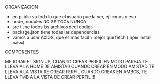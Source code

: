ORGANIZACION
- en public va todo lo que el usuario pueda ver, ej iconos y eso
- node_modules NO SE TOCA NUNCA
- src tiene todos los archivos dedl codigo 
- package.json tiene todas las dependencias
- vamos a usar AXIOS, que es mas facil y mejor que fetch ( npm install axios)

COMPONENTES 




MEJORAR EL SIGN UP, CUANDO CREAS PERFIL EN MODO PAREJA TE LLEVA A LA HOME DE AMISTAD
CUANDO CREAR EN MODO AMISTAD TE LLEVA A LA VISTA DE CREAR PERFIL
CUANDO CREAS EN AMBOS, TE LLEVA TMB A LA VISTA DE CREAR PERFIL!!!!

